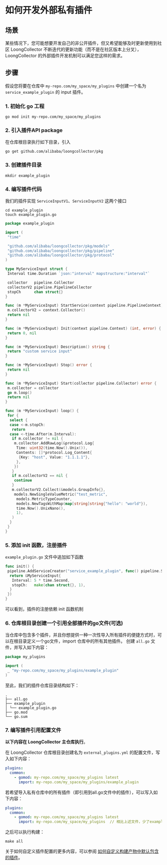 # 如何开发外部私有插件

## 场景

某些情况下，您可能想要开发自己的非公开插件，但又希望能够及时更新使用到社区 LoongCollector 不断迭代的更新功能（而不是在社区版本上分叉），LoongCollector 的外部插件开发机制可以满足您这样的需求。

## 步骤

假设您将要在仓库中 `my-repo.com/my_space/my_plugins` 中创建一个名为 `service_example_plugin` 的 input 插件。

### 1. 初始化 go 工程

```shell
go mod init my-repo.com/my_space/my_plugins
```

### 2. 引入插件API package

在仓库根目录执行如下目录，引入

```shell
go get github.com/alibaba/loongcollector/pkg
```

### 3. 创建插件目录

```shell
mkdir example_plugin
```

### 4. 编写插件代码

我们的插件实现 `ServiceInputV1`、`ServiceInputV2` 这两个接口

```shell
cd example_plugin
touch example_plugin.go
```

```go
package example_plugin

import (
 "time"

 "github.com/alibaba/loongcollector/pkg/models"
 "github.com/alibaba/loongcollector/pkg/pipeline"
 "github.com/alibaba/loongcollector/pkg/protocol"
)

type MyServiceInput struct {
 Interval time.Duration `json:"interval" mapstructure:"interval"`

 collector   pipeline.Collector
 collectorV2 pipeline.PipelineCollector
 stopCh      chan struct{}
}

func (m *MyServiceInput) StartService(context pipeline.PipelineContext) error {
 m.collectorV2 = context.Collector()
 return nil
}

func (m *MyServiceInput) Init(context pipeline.Context) (int, error) {
 return 0, nil
}

func (m *MyServiceInput) Description() string {
 return "custom service input"
}

func (m *MyServiceInput) Stop() error {
 return nil
}

func (m *MyServiceInput) Start(collector pipeline.Collector) error {
 m.collector = collector
 go m.loop()
 return nil
}

func (m *MyServiceInput) loop() {
 for {
  select {
  case <-m.stopCh:
   return
  case <-time.After(m.Interval):
   if m.collector != nil {
    m.collector.AddRawLog(&protocol.Log{
     Time: uint32(time.Now().Unix()),
     Contents: []*protocol.Log_Content{
      {Key: "host", Value: "1.1.1.1"},
     },
    })
   }
   if m.collectorV2 == nil {
    continue
   }
   m.collectorV2.Collect(&models.GroupInfo{},
    models.NewSingleValueMetric("test_metric",
     models.MetricTypeCounter,
     models.NewTagsWithMap(map[string]string{"hello": "world"}),
     time.Now().UnixNano(),
     1),
   )
  }
 }
}
```

### 5. 添加 init 函数，注册插件

`example_plugin.go` 文件中追加如下函数

```go
func init() {
 pipeline.AddServiceCreator("service_example_plugin", func() pipeline.ServiceInput {
  return &MyServiceInput{
   Interval: 5 * time.Second,
   stopCh:   make(chan struct{}, 1),
  }
 })
}
```

可以看到，插件的注册依赖 init 函数机制

### 6. 仓库根目录创建一个引用全部插件的go文件(可选)

当仓库中包含多个插件，并且你想提供一种一次性导入所有插件的便捷方式时，可以在根目录定义一个go文件，import 仓库中的所有其他插件。
创建 `all.go` 文件，并写入如下内容：

```go
package my_plugins

import (
 _ "my-repo.com/my_space/my_plugins/example_plugin"
)

```

至此，我们的插件仓库目录结构如下：

```plain
.
├── all.go
├── example_plugin
│ └── example_plugin.go
├── go.mod
└── go.sum

```

### 7. 编写插件引用配置文件

**以下内容在 LoongCollector 主仓库执行**。

在 LoongCollector 仓库根目录创建名为 `external_plugins.yml` 的配置文件，写入如下内容：

```yaml
plugins:
  common:
    - gomod: my-repo.com/my_space/my_plugins latest
      import: my-repo.com/my_space/my_plugins/example_plugin

```

若希望导入私有仓库中的所有插件（即引用到all.go文件中的插件），可以写入如下内容：

```yaml
plugins:
  common:
    - gomod: my-repo.com/my_space/my_plugins latest
      import: my-repo.com/my_space/my_plugins  // 相比上述文件，少了example_plugin部分

```

之后可以执行构建：

```shell
make all
```

关于如何自定义插件配置的更多内容，可以参阅 [如何自定义构建产物中默认包含的插件](how-to-custom-builtin-plugins.md)。
